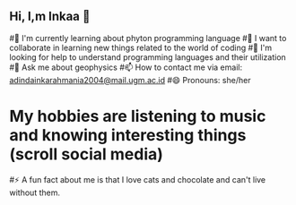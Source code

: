 ## Hi, I,m Inkaa 👋

#🌱 I'm currently learning about phyton programming language
#👯 I want to collaborate in learning new things related to the world of coding
#🤔 I'm looking for help to understand programming languages and their utilization
#💬 Ask me about geophysics
#📫 How to contact me via email: adindainkarahmania2004@mail.ugm.ac.id
#😄 Pronouns: she/her
#    My hobbies are listening to music and knowing interesting things (scroll social media)
#⚡ A fun fact about me is that I love cats and chocolate and can't live without them.
